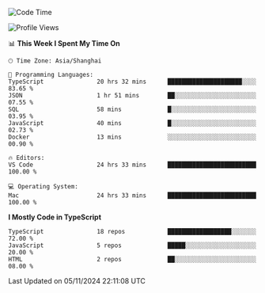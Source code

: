 <!--START_SECTION:waka-->
![Code Time](http://img.shields.io/badge/Code%20Time-6%2C847%20hrs%2031%20mins-blue)

![Profile Views](http://img.shields.io/badge/Profile%20Views-0-blue)

📊 **This Week I Spent My Time On** 

```text
🕑︎ Time Zone: Asia/Shanghai

💬 Programming Languages: 
TypeScript               20 hrs 32 mins      █████████████████████░░░░   83.65 % 
JSON                     1 hr 51 mins        ██░░░░░░░░░░░░░░░░░░░░░░░   07.55 % 
SQL                      58 mins             █░░░░░░░░░░░░░░░░░░░░░░░░   03.95 % 
JavaScript               40 mins             █░░░░░░░░░░░░░░░░░░░░░░░░   02.73 % 
Docker                   13 mins             ░░░░░░░░░░░░░░░░░░░░░░░░░   00.90 % 

🔥 Editors: 
VS Code                  24 hrs 33 mins      █████████████████████████   100.00 % 

💻 Operating System: 
Mac                      24 hrs 33 mins      █████████████████████████   100.00 % 
```

**I Mostly Code in TypeScript** 

```text
TypeScript               18 repos            ██████████████████░░░░░░░   72.00 % 
JavaScript               5 repos             █████░░░░░░░░░░░░░░░░░░░░   20.00 % 
HTML                     2 repos             ██░░░░░░░░░░░░░░░░░░░░░░░   08.00 % 
```




 Last Updated on 05/11/2024 22:11:08 UTC
<!--END_SECTION:waka-->
